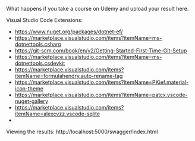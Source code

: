 What happens if you take a course on Udemy and upload your result here.

Visual Studio Code Extensions:

- https://www.nuget.org/packages/dotnet-ef/
- https://marketplace.visualstudio.com/items?itemName=ms-dotnettools.csharp
- https://git-scm.com/book/en/v2/Getting-Started-First-Time-Git-Setup
- https://marketplace.visualstudio.com/items?itemName=ms-dotnettools.csdevkit
- https://marketplace.visualstudio.com/items?itemName=formulahendry.auto-rename-tag
- https://marketplace.visualstudio.com/items?itemName=PKief.material-icon-theme
- https://marketplace.visualstudio.com/items?itemName=patcx.vscode-nuget-gallery
- https://marketplace.visualstudio.com/items?itemName=alexcvzz.vscode-sqlite
- 
Viewing the results: http://localhost:5000/swagger/index.html